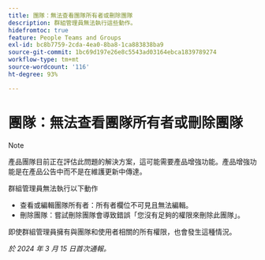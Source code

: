 ```yaml
---
title: 團隊：無法查看團隊所有者或刪除團隊
description: 群組管理員無法執行這些動作。
hidefromtoc: true
feature: People Teams and Groups
exl-id: bc8b7759-2cda-4ea0-8ba8-1ca883838ba9
source-git-commit: 1bc69d197e26e8c5543ad03164ebca1839789274
workflow-type: tm+mt
source-wordcount: '116'
ht-degree: 93%

---
```


# 團隊：無法查看團隊所有者或刪除團隊

>[!NOTE]
>
>產品團隊目前正在評估此問題的解決方案，這可能需要產品增強功能。產品增強功能是在產品公告中而不是在維護更新中傳達。

群組管理員無法執行以下動作

* 查看或編輯團隊所有者：所有者欄位不可見且無法編輯。
* 刪除團隊：嘗試刪除團隊會導致錯誤「您沒有足夠的權限來刪除此團隊」。

即使群組管理員擁有與團隊和使用者相關的所有權限，也會發生這種情況。

_於 2024 年 3 月 15 日首次通報。_
